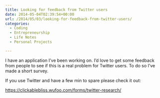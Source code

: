 ```yaml
---
title: Looking for feedback from Twitter users
date: 2014-05-04T02:39:54+00:00
url: /2014/05/03/looking-for-feedback-from-twitter-users/
categories:
  - Coding
  - Entrepreneurship
  - Life Notes
  - Personal Projects

---
```

I have an application I&#8217;ve been working on. I&#8217;d love to get some feedback from people to see if this is a real problem for Twitter users. To do so I&#8217;ve made a short survey.

If you use Twitter and have a few min to spare please check it out:

<https://clickablebliss.wufoo.com/forms/twitter-research/>